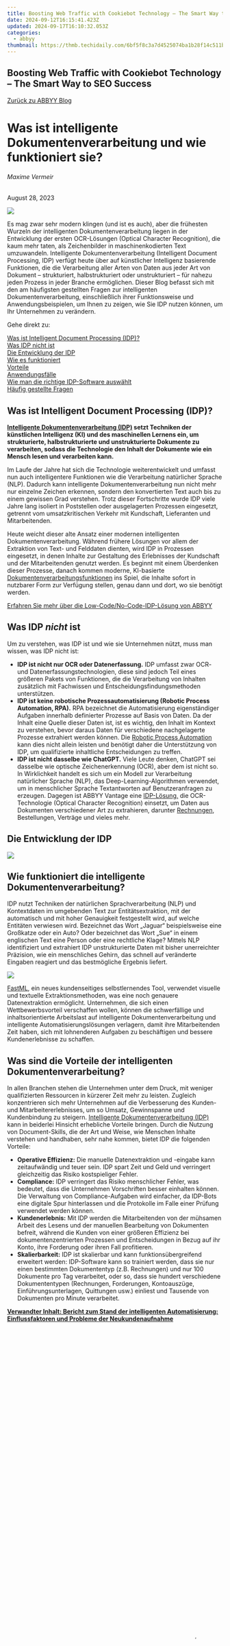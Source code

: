 ```yaml
---
title: Boosting Web Traffic with Cookiebot Technology – The Smart Way to SEO Success
date: 2024-09-12T16:15:41.423Z
updated: 2024-09-17T16:10:32.053Z
categories:
  - abbyy
thumbnail: https://thmb.techidaily.com/6bf5f8c3a7d4525074ba1b28f14c511bc7c37f5e8a7742b128774ee55042b67a.jpg
---
```


## Boosting Web Traffic with Cookiebot Technology – The Smart Way to SEO Success

[Zurück zu ABBYY Blog](https://tools.techidaily.com/abbyy/products/)

# Was ist intelligente Dokumentenverarbeitung und wie funktioniert sie?

###### Maxime Vermeir

August 28, 2023

![](https://content.abbyy.com/-/media/project/abbyy/abbyy/insights/blog/intelligent-document-processing/idp-scheme-848x444-b-de.png)

Es mag zwar sehr modern klingen (und ist es auch), aber die frühesten Wurzeln der intelligenten Dokumentenverarbeitung liegen in der Entwicklung der ersten OCR-Lösungen (Optical Character Recognition), die kaum mehr taten, als Zeichenbilder in maschinenkodierten Text umzuwandeln. Intelligente Dokumentenverarbeitung (Intelligent Document Processing, IDP) verfügt heute über auf künstlicher Intelligenz basierende Funktionen, die die Verarbeitung aller Arten von Daten aus jeder Art von Dokument – strukturiert, halbstrukturiert oder unstrukturiert – für nahezu jeden Prozess in jeder Branche ermöglichen. Dieser Blog befasst sich mit den am häufigsten gestellten Fragen zur intelligenten Dokumentenverarbeitung, einschließlich ihrer Funktionsweise und Anwendungsbeispielen, um Ihnen zu zeigen, wie Sie IDP nutzen können, um Ihr Unternehmen zu verändern. 

Gehe direkt zu:

[Was ist Intelligent Document Processing (IDP)?](https://www.abbyy.com/de/blog/intelligent-document-processing/#what-is-idp)  
[Was IDP nicht ist](https://tools.techidaily.com/abbyy/products/)  
[Die Entwicklung der IDP](https://tools.techidaily.com/abbyy/products/)  
[Wie es funktioniert](https://tools.techidaily.com/abbyy/products/)  
[Vorteile](https://tools.techidaily.com/abbyy/products/)  
[Anwendungsfälle](https://tools.techidaily.com/abbyy/products/)  
[Wie man die richtige IDP-Software auswählt](https://tools.techidaily.com/abbyy/products/)  
[Häufig gestellte Fragen](https://tools.techidaily.com/abbyy/products/)

## Was ist Intelligent Document Processing (IDP)? 

**[Intelligente Dokumentenverarbeitung (IDP)](https://www.abbyy.com/de/vantage/?itm%5Fsource=coprblog-de "Intelligent document processing (IDP)") setzt Techniken der künstlichen Intelligenz (KI) und des maschinellen Lernens ein, um strukturierte, halbstrukturierte und unstrukturierte Dokumente zu verarbeiten, sodass die Technologie den Inhalt der Dokumente wie ein Mensch lesen und verarbeiten kann.** 

Im Laufe der Jahre hat sich die Technologie weiterentwickelt und umfasst nun auch intelligentere Funktionen wie die Verarbeitung natürlicher Sprache (NLP). Dadurch kann intelligente Dokumentenverarbeitung nun nicht mehr nur einzelne Zeichen erkennen, sondern den konvertierten Text auch bis zu einem gewissen Grad verstehen. Trotz dieser Fortschritte wurde IDP viele Jahre lang isoliert in Poststellen oder ausgelagerten Prozessen eingesetzt, getrennt vom umsatzkritischen Verkehr mit Kundschaft, Lieferanten und Mitarbeitenden. 

Heute weicht dieser alte Ansatz einer modernen intelligenten Dokumentenverarbeitung. Während frühere Lösungen vor allem der Extraktion von Text- und Felddaten dienten, wird IDP in Prozessen eingesetzt, in denen Inhalte zur Gestaltung des Erlebnisses der Kundschaft und der Mitarbeitenden genutzt werden. Es beginnt mit einem Überdenken dieser Prozesse, danach kommen moderne, KI-basierte [Dokumentenverarbeitungsfunktionen](https://tools.techidaily.com/abbyy/products/) ins Spiel, die Inhalte sofort in nutzbarer Form zur Verfügung stellen, genau dann und dort, wo sie benötigt werden.

[Erfahren Sie mehr über die Low-Code/No-Code-IDP-Lösung von ABBYY](https://tools.techidaily.com/abbyy/products/)

## Was IDP _nicht_ ist

Um zu verstehen, was IDP ist und wie sie Unternehmen nützt, muss man wissen, was IDP nicht ist: 

* **IDP ist nicht nur OCR oder Datenerfassung.**  IDP umfasst zwar OCR- und Datenerfassungstechnologien, diese sind jedoch Teil eines größeren Pakets von Funktionen, die die Verarbeitung von Inhalten zusätzlich mit Fachwissen und Entscheidungsfindungsmethoden unterstützen.
* **IDP ist keine robotische Prozessautomatisierung (Robotic Process Automation, RPA).**  RPA bezeichnet die Automatisierung eigenständiger Aufgaben innerhalb definierter Prozesse auf Basis von Daten. Da der Inhalt eine Quelle dieser Daten ist, ist es wichtig, den Inhalt im Kontext zu verstehen, bevor daraus Daten für verschiedene nachgelagerte Prozesse extrahiert werden können. Die [Robotic Process Automation](https://tools.techidaily.com/abbyy/products/) kann dies nicht allein leisten und benötigt daher die Unterstützung von IDP, um qualifizierte inhaltliche Entscheidungen zu treffen.
* **IDP ist nicht dasselbe wie ChatGPT.** Viele Leute denken, ChatGPT sei dasselbe wie optische Zeichenerkennung (OCR), aber dem ist nicht so. In Wirklichkeit handelt es sich um ein Modell zur Verarbeitung natürlicher Sprache (NLP), das Deep-Learning-Algorithmen verwendet, um in menschlicher Sprache Textantworten auf Benutzeranfragen zu erzeugen. Dagegen ist ABBYY Vantage eine [IDP-Lösung,](https://tools.techidaily.com/abbyy/products/) die OCR-Technologie (Optical Character Recognition) einsetzt, um Daten aus Dokumenten verschiedener Art zu extrahieren, darunter [Rechnungen](https://tools.techidaily.com/abbyy/products/), Bestellungen, Verträge und vieles mehr.  

## Die Entwicklung der IDP  
![](https://content.abbyy.com/-/media/project/abbyy/abbyy/insights/blog/intelligent-document-processing/14000_what-is-intelligent-document-processing-blog-post-scheme-graphics-de.jpg)

## Wie funktioniert die intelligente Dokumentenverarbeitung? 

IDP nutzt Techniken der natürlichen Sprachverarbeitung (NLP) und Kontextdaten im umgebenden Text zur Entitätsextraktion, mit der automatisch und mit hoher Genauigkeit festgestellt wird, auf welche Entitäten verwiesen wird. Bezeichnet das Wort „Jaguar“ beispielsweise eine Großkatze oder ein Auto? Oder bezeichnet das Wort „Sue“ in einem englischen Text eine Person oder eine rechtliche Klage? Mittels NLP identifiziert und extrahiert IDP unstrukturierte Daten mit bisher unerreichter Präzision, wie ein menschliches Gehirn, das schnell auf veränderte Eingaben reagiert und das bestmögliche Ergebnis liefert. 

![](https://content.abbyy.com/-/media/project/abbyy/abbyy/insights/blog/intelligent-document-processing/idp-scheme-848x444-b-de.png)

[FastML](https://tools.techidaily.com/abbyy/products/), ein neues kundenseitiges selbstlernendes Tool, verwendet visuelle und textuelle Extraktionsmethoden, was eine noch genauere Datenextraktion ermöglicht. Unternehmen, die sich einen Wettbewerbsvorteil verschaffen wollen, können die schwerfällige und inhaltsorientierte Arbeitslast auf intelligente Dokumentenverarbeitung und intelligente Automatisierungslösungen verlagern, damit ihre Mitarbeitenden Zeit haben, sich mit lohnenderen Aufgaben zu beschäftigen und bessere Kundenerlebnisse zu schaffen.

## Was sind die Vorteile der intelligenten Dokumentenverarbeitung? 

In allen Branchen stehen die Unternehmen unter dem Druck, mit weniger qualifizierten Ressourcen in kürzerer Zeit mehr zu leisten. Zugleich konzentrieren sich mehr Unternehmen auf die Verbesserung des Kunden- und Mitarbeitererlebnisses, um so Umsatz, Gewinnspanne und Kundenbindung zu steigern. [Intelligente Dokumentenverarbeitung (IDP)](https://www.abbyy.com/de/vantage/?itm%5Fsource=coprblog-de "Intelligent document processing (IDP)") kann in beiderlei Hinsicht erhebliche Vorteile bringen. Durch die Nutzung von Document-Skills, die der Art und Weise, wie Menschen Inhalte verstehen und handhaben, sehr nahe kommen, bietet IDP die folgenden Vorteile:

* **Operative Effizienz:**  Die manuelle Datenextraktion und -eingabe kann zeitaufwändig und teuer sein. IDP spart Zeit und Geld und verringert gleichzeitig das Risiko kostspieliger Fehler.
* **Compliance:** IDP verringert das Risiko menschlicher Fehler, was bedeutet, dass die Unternehmen Vorschriften besser einhalten können. Die Verwaltung von Compliance-Aufgaben wird einfacher, da IDP-Bots eine digitale Spur hinterlassen und die Protokolle im Falle einer Prüfung verwendet werden können.
* **Kundenerlebnis:** Mit IDP werden die Mitarbeitenden von der mühsamen Arbeit des Lesens und der manuellen Bearbeitung von Dokumenten befreit, während die Kunden von einer größeren Effizienz bei dokumentenzentrierten Prozessen und Entscheidungen in Bezug auf ihr Konto, ihre Forderung oder ihren Fall profitieren.
* **Skalierbarkeit:** IDP ist skalierbar und kann funktionsübergreifend erweitert werden: IDP-Software kann so trainiert werden, dass sie nur einen bestimmten Dokumententyp (z.B. Rechnungen) und nur 100 Dokumente pro Tag verarbeitet, oder so, dass sie hundert verschiedene Dokumententypen (Rechnungen, Forderungen, Kontoauszüge, Einführungsunterlagen, Quittungen usw.) einliest und Tausende von Dokumenten pro Minute verarbeitet.

**[Verwandter Inhalt: Bericht zum Stand der intelligenten Automatisierung: Einflussfaktoren und Probleme der Neukundenaufnahme](https://tools.techidaily.com/abbyy/products/)**

<!-- affiliate ads begin -->
<span id="1424529">
					<video width="864" height="1536" style="cursor:pointer"
           poster="//a.impactradius-go.com/display-clicktoplayimage/1424529.png"
           onclick="if(!this.playClicked){this.play();this.setAttribute('controls',true);this.playClicked=true;}">
	   <source src="//a.impactradius-go.com/display-ad/16446-1424529">
	   <img src="//a.impactradius-go.com/display-clicktoplayimage/1424529.png" style="border: none; height: 100%; width: 100%; object-fit: contain">
	</video>
	<div style="width:540px;text-align:center"><a href="javascript:window.open(decodeURIComponent('https%3A%2F%2Flaganoo.pxf.io%2Fc%2F5597632%2F1424529%2F16446'), '_blank');void(0);">Click here</a></div>
</span>
<img height="0" width="0" src="https://imp.pxf.io/i/5597632/1424529/16446" style="position:absolute;visibility:hidden;" border="0" />
<!-- affiliate ads end -->

## Process Mining ins Spiel.

**![](https://content.abbyy.com/-/media/project/abbyy/abbyy/insights/blog/intelligent-document-processing/process-intelligence-how-it-works-de.jpg)**

<!-- affiliate ads begin -->
<a href="https://ephamedtechinc.pxf.io/c/5597632/2130531/26400" target="_top" id="2130531">
  <img src="//a.impactradius-go.com/display-ad/26400-2130531" border="0" alt="https://techidaily.com" width="728" height="90"/>
</a>
<img height="0" width="0" src="https://ephamedtechinc.pxf.io/i/5597632/2130531/26400" style="position:absolute;visibility:hidden;" border="0" />
<!-- affiliate ads end -->

[**Process Mining**](https://tools.techidaily.com/abbyy/products/) **hilft Unternehmen, ihre Prozesse zu analysieren, um intelligente Entscheidungen darüber zu treffen, wo die Dokumentenverarbeitung automatisiert werden soll. Es extrahiert Zeitstempeldaten aus Informationssystemen und wendet KI an, um ein visuelles Modell des Prozesses von Anfang bis Ende zu erstellen, einschließlich aller Abweichungen.** Die Prozessverantwortlichen erhalten einen klaren Überblick darüber, wie die Inhalte durch den Prozess fließen, und erhalten die nötigen Einblicke, um Ineffizienzen zu erkennen und zu beseitigen, die den Erfolg der IDP-Implementierung beeinträchtigen könnten.

Als Grundlage für eine erfolgreiche Automatisierung arbeitet [Process Mining](https://tools.techidaily.com/abbyy/products/) mit IDP zusammen, um Unternehmen zu befähigen:

* zu verstehen, wie der Prozess abläuft und wie die Inhalte ihn ermöglichen;
* einen Einblick zu gewinnen, wie Inhalte als Grundlage für eine qualifizierte Entscheidungsfindung innerhalb des Prozesses dienen;
* festzulegen, wie sie mit Inhalten umgehen sollten, damit der Prozess besser funktioniert; und
* die erforderlichen Document-Skills zur Optimierung der Verarbeitung von Inhalten anzuwenden.

## IDP-Anwendungsfälle: Digitale Beherrschung Ihrer Daten und Prozesse 

Die Vielseitigkeit intelligenter Dokumentenverarbeitungsanwendungen bedeutet, dass Dokumente in jeder Sprache, jedem Format und zu jeder Zeit in intelligenten Automatisierungslösungen genutzt werden können. Wir werden vier Anwendungsfälle in den Bereichen Versicherung, Neukundenaufnahme/KYC, Logistik und Kreditabwicklung untersuchen, um Beispiele für den Einsatz von IDP zu zeigen. 

#### IDP in der Versicherung 

[Intelligente Dokumentenverarbeitung im Versicherungswesen](https://tools.techidaily.com/abbyy/products/) kann auf vielfältige Weise genutzt werden. Zum Beispiel für die automatisierte Entscheidungsfindung, wie die „automatische Schadensregulierung“, für die Bereitstellung intelligenter digitaler Selbstbedienungsoptionen, die Fragen beantworten können, die normalerweise von einem Callcenter bearbeitet werden, und für die digitale Prozessautomatisierung, die Mitarbeitende von banalen Aufgaben befreit, damit sie sich auf Empathie und ein besseres Kundenerlebnis konzentrieren können. 

Der multinationale Versicherungsmakler Ecclesia Group hat mithilfe der intelligenten Dokumentenverarbeitungslösung von ABBYY seine Korrespondenz digitalisiert und rationalisiert und dadurch die Zufriedenheit seiner Kunden erhöht. ABBYY IDP extrahiert wichtige Daten aus gescannten Schadensdokumenten, einschließlich Fallnummern und Kfz-Kennzeichen, gleicht die Dokumente korrekt mit dem entsprechenden Eintrag in der Kundendatenbank ab und leitet das Dokument dann automatisch an den zuständigen Sachbearbeiter zur weiteren Bearbeitung weiter. 

#### IDP in der Kundendarlehensbearbeitung 

Hypothekenanträge sind ein Paradebeispiel für die Überfrachtung mit Dokumenten, denn eine typische Kreditakte umfasst 100 bis 200 Seiten. Zu den erforderlichen Informationen können Führerschein, Geburtsurkunden, Adressnachweise, Rechnungen von Versorgungsunternehmen, Kontoauszüge und Gehaltsabrechnungen gehören. Intelligente Dokumentenverarbeitung kann den gesamten Prozess rationalisieren, indem sie die Informationen in jedem Dokument automatisch erfasst, liest, versteht und validiert, um zu überprüfen, ob die Daten korrekt und echt sind, sodass der Kredit schneller zur Genehmigung freigegeben werden kann. Der gesamte Prozess kann online und über Mobilgeräte abgewickelt werden, um das Kundenerlebnis zu verbessern und zu erleichtern. 

Noch besser ist die Skalierbarkeit von IDP, denn in Zeiten des wirtschaftlichen Abschwungs steigt die Anzahl der Kreditanträge oft sprunghaft an. Während der Pandemie mussten die Banken in Spanien zwanzig Millionen Seiten an Dokumenten von Kunden bearbeiten, die einen Kredit beantragten – in Spitzenzeiten mehr als 100.000 pro Tag. Mithilfe der intelligenten Dokumentenverarbeitungstechnologie von ABBYY wurde das alles in weniger als sechs Wochen während des Lockdowns erledigt. Serimag, ein führendes Unternehmen für Prozessautomatisierung im spanischen Bankensektor, nutzte die IDP-Plattform von ABBYY, um Text schnell und präzise aus Millionen von Kreditanträgen zu extrahieren. Dies führte zu einer 75-prozentigen Automatisierung des gesamten Prozesses und unterstützte Serimags Bemühungen, eine SLA-Einhaltung von mehr als 99 Prozent in seinen Ergebnissen zu gewährleisten. 

#### IDP im Bereich Neukundenaufnahme/KYC 

Wenn IDP für die [eukundenaufnahme](https://tools.techidaily.com/abbyy/products/) und die Einhaltung von KYC-Richtlinien (Know-Your-Customer) eingesetzt wird, können [Finanzdienstleister](https://tools.techidaily.com/abbyy/products/) das Kundenerlebnis verbessern, die Effizienz steigern, den Umsatz erhöhen und die Kosten senken.

Serimag hat die branchenführende IDP-Technologie von ABBYY in seinen Dienst zur [intelligenten Dokumentenverarbeitung (IDP)](https://www.abbyy.com/de/vantage/?itm%5Fsource=coprblog-de "Intelligent document processing (IDP)") für Banken in Spanien integriert, um komplexe Begleitdokumente im Kreditantragsprozess zu verwalten und die Auswirkungen von COVID-19 zu mildern. Die IDP-Fähigkeiten von ABBYY lieferten bei diesem kritischen Projekt in turbulenten Zeiten die erwarteten Ergebnisse und ermöglichten eine Automatisierung von mehr als 75 Prozent des gesamten Prozesses.

#### IDP in der Logistik 

Fehler in Papierdokumenten können eine Sendung aufhalten und zu erheblichen Verzögerungen bei der Auslieferung wichtiger Waren führen. Intelligente Dokumentenverarbeitung sorgt für Genauigkeit und betriebliche Effizienz, indem sie eine Vielzahl von Versanddokumenten wie Zollerklärungsformulare, Lieferscheine, Frachtbriefe und Fahrtenbücher automatisch verarbeitet. 

Das weltweit im Bereich [Logistik](https://tools.techidaily.com/abbyy/products/) tätige Unternehmen Deutsche Post DHL Group liefert Pakete und Expresssendungen grenzüberschreitend in die ganze Welt und erzielte durch die Automatisierung seiner Finanzabteilung hervorragende Ergebnisse. 

Das Unternehmen, das im Jahr 2022 einen Umsatz von 100 Milliarden US-Dollar erwirtschaftete, nutzte zuvor ein weitgehend manuelles Buchhaltungssystem für die Verarbeitung von Hunderttausenden von Rechnungen pro Jahr. Durch die Einführung der intelligenten Dokumentenverarbeitung von ABBYY war das Unternehmen in der Lage, Rechnungen von 124 Lieferanten in verschiedenen Sprachen automatisch zu verarbeiten und so Fehler zu reduzieren und die Produktivität zu steigern. Das Unternehmen hat dann das IDP-Automatisierungsprojekt auf andere Abteilungen ausgeweitet und konnte so eine unglaubliche Effizienzsteigerung von 70 Prozent erzielen.

## Die Auswahl der richtigen Software für intelligente Dokumentenverarbeitung 

Künstliche Intelligenz ist in aller Munde, und die Technologielandschaft entwickelt sich ständig weiter. Die Wahl der richtigen intelligenten Dokumentenverarbeitungssoftware ist daher ausschlaggebend, um sicherzustellen, dass Sie den richtigen Weg zur optimalen digitalen Transformation Ihrer Geschäftsprozesse einschlagen. Hier einige wichtige Punkte, die Sie beachten sollten. 

* **1\. Ermitteln Sie den genauen Bedarf Ihres Unternehmens.**  
 Eine Universallösung gibt es nicht, daher müssen Sie Ihre spezifischen Anforderungen klar bestimmen. Was genau wollen Sie erreichen? Ein besseres Kundenerlebnis, Produktivitätssteigerungen, eine durchgängig automatisierte Verarbeitung, Entlastung Ihrer Mitarbeitenden? Die konkreten Ziele der Investition in IDP müssen von vornherein festgelegt werden, damit Sie sicher sein können, dass Sie die richtige Plattform zum richtigen Preis wählen, um einen guten ROI zu erzielen. Bereiten Sie detaillierte Fragen an Ihren potenziellen Anbieter vor, die sich auf prognostizierte Ergebnisse, Produktivitätssteigerung, Integrationsaufwand, Benutzeranpassung, Skalierbarkeit, Mitarbeiterschulung sowie Sicherheit und Compliance beziehen, insbesondere im Hinblick auf die Einführung neuer Gesetze zur ethischen KI.
* **2\. Bestimmen Sie, welche Daten Sie verarbeiten müssen.**  
 Je nach Branche variiert die Art der Daten und Dokumente, die Sie verarbeiten müssen. Dabei kann es sich um die Bearbeitung von Versicherungsansprüchen, juristische Dokumente für Anwaltskanzleien, Kreditanträge für Banken oder die Vertragsverwaltung für Immobilienmakler handeln. Intelligente Dokumentenverarbeitung kann individuell angepasst und für die Bearbeitung verschiedener Dokumententypen trainiert werden. Die benötigten Daten können strukturiert vorliegen, z. B. in Standardformularen und -tabellen oder in den entsprechenden Feldern einer Datenbank oder Softwareplattform eines Unternehmens. Möglicherweise müssen Sie aber auch unstrukturierte Daten verarbeiten, z. B. Texte in E-Mails, Textnachrichten oder Grafiken, von denen einige höchst vertraulich sein können. Bevor Sie Ihre IDP-Plattform auswählen, müssen Sie daher unbedingt genau feststellen, mit welcher Art von Daten Sie arbeiten und wo diese Daten gespeichert sind.
* **3\. Suchen Sie nach einer Lösung, die Ihren Anforderungen entspricht.**  
 Sobald Sie Ihre spezifischen Bedürfnisse ermittelt haben, wird es einfacher sein, eine Lösung zu finden, die Ihren Anforderungen entspricht. So können beispielsweise Daten in verschiedenen Sprachen vorliegen, die vor der Analyse oder Weiterleitung an ein anderes System übersetzt werden müssen. Möglicherweise gibt es strenge Datenschutzrichtlinien für die Verwendung der Daten, sodass Authentifizierungs- und Validierungsfunktionen in Ihrer IDP-Softwareplattform oberste Priorität haben werden. Auch die Klassifizierung und Integration von Daten ist ein wichtiger Schritt bei der automatischen Übernahme in bestehende Arbeitsabläufe. IDP kann Dokumente in vordefinierte Klassen einteilen, um die Arbeitslast zu organisieren und zu priorisieren, z. B. durch die Sortierung von Bewerbungen nach Datum oder von E-Mails in verschiedene Ordner, je nach ihrem Inhalt.

## Die Zukunft der Dokumentenverarbeitung 

Intelligente Dokumentenverarbeitung bietet Unternehmen eine Vielzahl von Vorteilen – wenn sie strategisch als wesentlicher Bestandteil des Kundenerlebnisses implementiert wird und die Prozesse dafür ausgelegt sind. Wenn zunächst ein Process Mining durchgeführt und eine solide Grundlage für die Implementierung geschaffen wird, können Unternehmen die Vorteile der IDP voll ausschöpfen, wie Kostensenkungen und Effizienzsteigerungen, die Einhaltung gesetzlicher Vorschriften sowie die Verbesserung des Erlebnisses von Mitarbeitenden und Kundschaft. 

Die marktführenden Technologien von ABBYY, die in einem Low-Code/No-Code-Ansatz bereitgestellt werden, bilden die Grundlage für [ABBYY Vantage](https://tools.techidaily.com/abbyy/products/), die neue intelligente Dokumentenverarbeitungsplattform für die digitale Belegschaft. 

Im Laufe der Jahre haben wir bei ABBYY gelernt, dass die Kunden eigentlich vorab trainierte Modelle wünschen, deren Fähigkeiten sie sofort nutzen können. Aus diesem Grund haben wir [ABBYY Marketplace](https://tools.techidaily.com/abbyy/products/) eingeführt, eine digitale Online-Community, in der Kunden Skills und andere Technologie-Ressourcen herunterladen können, die ABBYYs intelligente Dokumentenverarbeitungsplattform aufwerten. 

Mit [Vantage](https://tools.techidaily.com/abbyy/products/) können Sie eigene Modelle für die Dokumentenerkennung trainieren und erstellen, ohne Experte für OCR oder maschinelles Lernen zu sein. Durch menschliche Interaktion erhalten Ihre Modelle neue Eingabedaten und werden dadurch verbessert. Der Schlüssel zur Skalierung der Lösung und zur Anwendung der Technologie in vielen Geschäftsbereichen liegt darin, dass sie sich an die verschiedenen Dokumententypen und -varianten anpassen lässt.

#### Sind Sie bereit, die digitale Transformation zu beschleunigen und bei der Automatisierung der Dokumentenverarbeitung neue Wege einzuschlagen? 

[Demo anfordern](https://tools.techidaily.com/abbyy/products/)

<!-- affiliate ads begin -->
<a href="https://unicoeye.pxf.io/c/5597632/2134227/18498" target="_top" id="2134227">
  <img src="//a.impactradius-go.com/display-ad/18498-2134227" border="0" alt="https://techidaily.com" width="728" height="90"/>
</a>
<img height="0" width="0" src="https://unicoeye.pxf.io/i/5597632/2134227/18498" style="position:absolute;visibility:hidden;" border="0" />
<!-- affiliate ads end -->

## Häufig gestellte Fragen 

[Was ist der Unterschied zwischen IDP und OCR?](https://tools.techidaily.com/abbyy/products/)

OCR gibt es schon seit langem und wird eher als Technologie zur Datenerfassung angesehen. Es wird in erster Linie verwendet, um Text aus Papierdokumenten, gescannten Bildern oder Fotos zu extrahieren und in Text umzuwandeln, der digital am Computer bearbeitet werden kann. Die Technologie wird in der Regel eingesetzt, um gedruckte Dokumente zu digitalisieren und elektronisch zugänglich zu machen, zum Beispiel auf einer Webseite. 

OCR versteht jedoch nicht den Sinn des Textes, sondern beschränkt sich auf die Erkennung der Zeichen. IDP hingegen umfasst ein breiteres Spektrum an Fähigkeiten. IDP nutzt nicht nur OCR für die Zeichenerkennung, sondern auch künstliche Intelligenz und maschinelles Lernen, um den Text zu lesen und zu verstehen, zu entscheiden, ob er wichtig ist, und zu wissen, wie damit zu verfahren ist. So kann IDP beispielsweise eine Rechnung lesen, ihren Inhalt mit einer entsprechenden Bestellung vergleichen, die Summen auf ihre Richtigkeit prüfen und sie dann zur Zahlung an die richtige Person weiterleiten. 

[Was ist der Unterschied zwischen intelligenter Dokumentenverarbeitung und automatisierter Dokumentenverarbeitung (ADP)?](https://www.abbyy.com/de/blog/intelligent-document-processing/#stations)

Einfach ausgedrückt: ADP ist weit weniger intelligent als IDP. ADP kann Routine- und wiederkehrende Aufgaben im Zusammenhang mit Dokumenten übernehmen, z. B. das alphabetische Sortieren, Extrahieren und Validieren von Informationen. Gewöhnlich nutzt ADP jedoch einen regelbasierten Ansatz und eignet sich am besten für strukturierte Dokumente, die das gleiche Layout haben. Das bedeutet, dass ADP mit unstrukturierten oder halbstrukturierten Dokumenten, deren Inhalt variiert und deren Design unterschiedlich ist, Probleme haben kann. Sie kann sich nicht anpassen und aus vorher verarbeiteten Inhalten lernen. 

Bei der intelligenten Dokumentenverarbeitung werden KI und maschinelles Lernen eingesetzt, um eine weitaus größere Auswahl an komplexen Dokumenten zu verarbeiten. IDP verfügt grundlegend über zusätzliche kognitive Fähigkeiten, die es ihr erlauben, wie ein Mensch zu denken. Sie ist in der Lage, unterschiedliche Layouts, Strukturen und Inhalte von Dokumenten zu erlernen und sich entsprechend anzupassen. Sie kann mit etwaigen Abweichungen umgehen und aus eventuellen Fehlern lernen. Damit ist IDP ideal für die Verarbeitung von Daten, die unstrukturiert sind oder nicht nach einem festen Muster verarbeitet werden können, und somit bestens geeignet für Unternehmen, die mit verschiedenen und sich entwickelnden Dokumenttypen zu tun haben. 

[Welche Vorteile bietet die Kombination von IDP und RPA?](https://tools.techidaily.com/abbyy/products/)

RPA ist eine traditionelle Software zur Automatisierung von sich wiederholenden und einfachen Geschäftsprozessen. Sie wird oft für die Automatisierung von Routineaufgaben eingesetzt, da sie grundlegende Aufgaben wie die Eingabe von Daten, die Erfassung von Daten, die Validierung von Informationen und die Aktualisierung von Dokumenten übernehmen kann. Was der RPA fehlt, ist das Gehirn, um die Informationen, mit denen sie arbeitet, zu verstehen und in einen Zusammenhang zu bringen. Hier kommt IDP ins Spiel. 

Die intelligente Dokumentenverarbeitung verleiht der RPA die kognitiven Fähigkeiten, um den gelesenen Daten einen Sinn zu entnehmen, der den Unternehmen wichtige Informationen für bessere Geschäftsentscheidungen erschließen kann. Durch die Kombination dieser beiden Elemente ergänzen Sie Ihren Automatisierungsprozess um eine menschenähnliche Intelligenz und schaffen so eine intelligentere und effizientere Automatisierungslösung, die operative Exzellenz und Unternehmenswachstum fördert. 

Durch das Zusammenspiel der beiden Technologien wird die Genauigkeit der Datenextraktion verbessert, der Automatisierungsgrad erhöht, der Bedarf an menschlichen Eingriffen verringert und das Personal für sinnvollere, umsatzfördernde Aufgaben freigesetzt. 

[Wer sollte die intelligente Dokumentenverarbeitung nutzen?](https://tools.techidaily.com/abbyy/products/)

Jedes Unternehmen, das eine große Menge an Daten und Dokumenten verarbeitet, wird von einer intelligenten Dokumentenverarbeitung profitieren. IDP kann manuelle, wiederkehrende Routinearbeiten reduzieren, die Genauigkeit verbessern und die Produktivität steigern. Schätzungen zufolge sind 80 bis 90 Prozent der Geschäftsdaten unstrukturiert, und Unternehmen entgehen potenzielle Einnahmen, wenn sie diese Informationen nicht nutzen. IDP kann in jeder Branche einen großen Beitrag zur Steigerung von Effizienz und Umsatz leisten. 

In Banken lassen sich mit IDP-Kreditanträge rationalisieren, im Gesundheitswesen können Patientenakten und Versicherungsansprüche verwaltet werden, in der Logistik lassen sich Millionen von Dollar einsparen, indem die manuelle Dateneingabe für Bestellungen und Lieferungen entfällt, und im öffentlichen Sektor beschleunigt IDP die Ausstellung von Führerscheinen und die Auszahlung von Sozialversicherungsleistungen. In allen Branchen profitieren die Kreditorenbuchhaltungen mit IDP von Prozessautomatisierungsgraden von bis zu 90 Prozent, was zu enormen Kosteneinsparungen führt und den Mitarbeitenden mehr Zeit für sinnvolle Aufgaben gibt. 

---

_Anmerkung der Redaktion: Dieser Blogbeitrag wurde ursprünglich am 8\. Dezember 2021 veröffentlicht und am 28\. August 2023 aktualisiert, um den Begriff intelligente Dokumentenverarbeitung klarer zu definieren und den Unterschied zu generativen KI-Modellen wie ChatGPT herauszustellen. Außerdem werden vier moderne IDP-Anwendungsfälle geschildert, die die digitale Transformation unserer Kunden veranschaulichen._ 

[Intelligente Dokumentenverarbeitung (IDP)](https://www.abbyy.com/blog/intelligent-document-processing-idp/ "Intelligent Document Processing (IDP)") [Intelligent Automation](https://tools.techidaily.com/abbyy/products/) [Digital Transformation](https://tools.techidaily.com/abbyy/products/) [Robotic Process Automation (RPA)](https://www.abbyy.com/blog/robotic-process-automation-rpa/ "Robotic Process Automation (RPA)") 

![](https://static3.abbyy.com/abbyycommedia/37004/maxime-vermeir_110x110-1.png)

Maxime Vermeir

Senior Director of AI Strategy

Maxime Vermeir verfügt über ein Jahrzehnt an Erfahrung in den Bereichen Produkt und Technologie und ist ein Experte mit Unternehmergeist und mit einer Leidenschaft für die Schaffung außergewöhnlicher Kundenerlebnisse. Als Führungskraft hat er globale Teams von Innovationsberatern sowie Transformationsprojekte großer Unternehmen geleitet. Die Vermittlung von Einblicken in neue Technologien und ihre Einsatzmöglichkeiten zur Steigerung des Kundenwerts ist ein wichtiger Teil von Maximes Tätigkeit als Fachexperte. Er ist ein vertrauenswürdiger Berater und Vordenker auf seinem Gebiet, der die Technologien von ABBYY auf dem Markt bekannt macht. 

Nehmen Sie über [LinkedIn](https://www.linkedin.com/in/maximevermeir/)mit Max Kontakt auf.

<!-- affiliate ads begin -->
<a href="https://appsumo.8odi.net/c/5597632/2128842/7443" target="_top" id="2128842">
  <img src="//a.impactradius-go.com/display-ad/7443-2128842" border="0" alt="https://techidaily.com" width="600" height="90"/>
</a>
<img height="0" width="0" src="https://appsumo.8odi.net/i/5597632/2128842/7443" style="position:absolute;visibility:hidden;" border="0" />
<!-- affiliate ads end -->

### Like, share or repost

Share 

#### Blog Updates abbonieren

Vorname\*

E-Mail\*

Land\*

LandAfghanistanAland-InselnAlbanienAlgerienAmerikanisch-SamoaAndorraAngolaAnguillaAntarktisAntigua und BarbudaArgentinienArmenienArubaAustralienÖsterreichAserbaidschanBahamasBahrainBangladeschBarbadosBelgienBelizeBeninBermudaBhutanBolivienBonaireBosnien und HerzegowinaBotsuanaBouvetinselBrasilienBritisches Territorium im Indischen OzeanBritische JungferninselnBrunei DarussalamBulgarienBurkina FasoBurundiKambodschaKamerunKanadaCabo VerdeKaimaninselnZentralafrikanische RepublikTschadChileChinaWeihnachtsinselKokosinselnKolumbienKomorenRepublik KongoDemokratische Republik KongoCookinselnCosta RicaKroatienCuraçaoZypernTschechischeCôte d\`IvoireDänemarkDschibutiDominicaDominikanische RepublikEcuadorÄgyptenEl SalvadorÄquatorialguineaEritreaEstlandÄthiopienFalklandinselnFäröerFidschiFinnlandFrankreichFranzösisch-GuayanaFranzösisch-PolynesienFranzösische SüdgebieteGabunGambiaGeorgienDeutschlandGhanaGibraltarGriechenlandGrönlandGrenadaGuadeloupeGuamGuatemalaGuernseyGuineaGuinea-BissauGuyanaHaitiHeard und die McDonaldinselnVatikanstadtHondurasHongkongUngarnIslandIndienIndonesienIrakIrlandIsle of ManIsraelITJamaikaJapanJerseyJordanienKasachstanKeniaKiribatiSüdkoreaKuwaitKyrgyzstanLaosLettlandLibanonLesothoLiberiaLibyenLiechtensteinLitauenLuxemburgMacauMazedonienMadagaskarMalawiMalaysiaMaledivenMaliMaltaMarshall-InselnMartiniqueMauretanienMauritiusMayotteMexikoMikronesienMoldawienMonacoMongoleiMontenegroMontserratMarokkoMosambikMyanmarNamibiaNauruNepalNiederlandeNiederländische AntillenNeukaledonienNeuseelandNicaraguaNigerNigeriaNiueNorfolkinselNördliche MarianenNorwegenOmanPakistanPalauPalästinaPanamaPapua-NeuguineaParaguayPeruPhilippinenPitcairnPolenPortugalPuerto RicoKatarRumänienRuandaWiedervereinigungSt. HelenaSt. Kitts und NevisSt. LuciaSaint-Pierre und MiquelonSt. Vincent und die GrenadinenSaint-BarthélemySaint Martin (französischer Teil)SamoaSan MarinoSão Tomé und PríncipeSaudi-ArabienSenegalSerbienSeychellenSierra LeoneSingapurSt. MartinSlowakeiSlowenienSalomonenSüdafrikaSüdgeorgien und die Südlichen SandwichinselnSüdsudanSpanienSri LankaSurinameSpitzbergen (Norwegen)SwasilandSchwedenSchweizTaiwanTadschikistanTansaniaThailandTimor-LesteTogoTokelauTongaTrinidad und TobagoTunesienTürkeiTurks- und CaicosinselnTuvaluUgandaUkraineVereinigte Arabische EmirateGroßbritannienUSAUruguayKleinere amerikanische ÜberseeinselnUsbekistanVanuatuVenezuelaVietnamAmerikanische JungferninselnWallis und FutunaWestsaharaSambiaSimbabwe

* Ich habe die [Datenschutzerklärung](https://tools.techidaily.com/abbyy/products/) und die [Cookie-Richtlinie](https://tools.techidaily.com/abbyy/products/) gelesen und bin damit einverstanden.

* Ich bin damit einverstanden, dass ABBYY Solutions Ltd. mich per E-Mail über Neuigkeiten zu Produkten und Technologien von ABBYY Solutions Ltd. informiert sowie Einladungen zu Veranstaltungen und Webinaren und Informationen über Whitepaper und Inhalte zu Produkten und Dienstleistungen von ABBYY Solutions Ltd. an mich sendet.  
    
Mir ist bekannt, dass ich meine Einwilligung jederzeit widerrufen kann, indem ich auf den Link zur Abmeldung in einer von ABBYY Solutions Ltd. erhaltenen E-Mail klicke oder über das [Datensubjekt-Zugriffsformular von ABBYY](https://tools.techidaily.com/abbyy/products/).

Referrer

Nachname

Query string

Product Interest Temp

UTM Campaign Name

UTM Medium

UTM Source

ITM Source

GA Client ID

UTM Content

GDPR Consent Note

Captcha Score

Page URL

Vernetzen Sie sich mit uns

<ins class="adsbygoogle"
     style="display:block"
     data-ad-format="autorelaxed"
     data-ad-client="ca-pub-7571918770474297"
     data-ad-slot="1223367746"></ins>

<ins class="adsbygoogle"
     style="display:block"
     data-ad-client="ca-pub-7571918770474297"
     data-ad-slot="8358498916"
     data-ad-format="auto"
     data-full-width-responsive="true"></ins>



